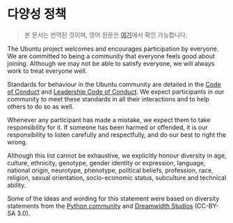 # 다양성 정책
> 본 문서는 번역된 것이며, 영어 원문은 [여기](https://ubuntu.com/community/ethos/diversity)에서 확인 가능합니다.

The Ubuntu project welcomes and encourages participation by everyone. We are committed to being a community that everyone feels good about joining. Although we may not be able to satisfy everyone, we will always work to treat everyone well.

Standards for behaviour in the Ubuntu community are detailed in the [Code of Conduct](https://ubuntu.com/community/code-of-conduct) and [Leadership Code of Conduct](https://ubuntu.com/community/code-of-conduct#leadership). We expect participants in our community to meet these standards in all their interactions and to help others to do so as well.

Whenever any participant has made a mistake, we expect them to take responsibility for it. If someone has been harmed or offended, it is our responsibility to listen carefully and respectfully, and do our best to right the wrong.

Although this list cannot be exhaustive, we explicitly honour diversity in age, culture, ethnicity, genotype, gender identity or expression, language, national origin, neurotype, phenotype, political beliefs, profession, race, religion, sexual orientation, socio-economic status, subculture and technical ability.

Some of the ideas and wording for this statement were based on diversity statements from the [Python community](https://www.python.org/community/diversity/) and [Dreamwidth Studios](https://www.dreamwidth.org/legal/diversity) (CC-BY-SA 3.0).